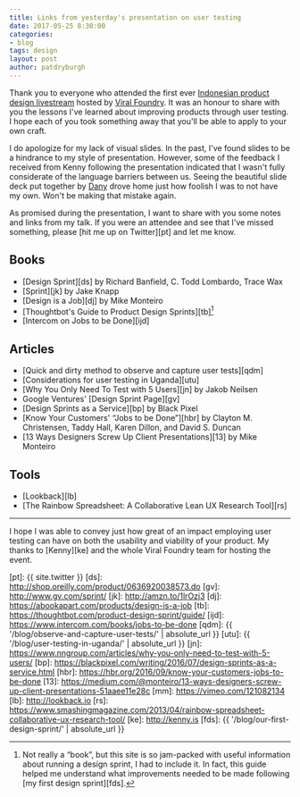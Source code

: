 ```yaml
---
title: Links from yesterday's presentation on user testing
date: 2017-05-25 8:30:00
categories:
- blog
tags: design
layout: post
author: patdryburgh
---
```


Thank you to everyone who attended the first ever [Indonesian product design livestream][ipd] hosted by [Viral Foundry][vf]. It was an honour to share with you the lessons I've learned about improving products through user testing. I hope each of you took something away that you'll be able to apply to your own craft.

I do apologize for my lack of visual slides. In the past, I've found slides to be a hindrance to my style of presentation. However, some of the feedback I received from Kenny following the presentation indicated that I wasn't fully considerate of the language barriers between us. Seeing the beautiful slide deck put together by [Dany][dr] drove home just how foolish I was to not have my own. Won't be making that mistake again.

As promised during the presentation, I want to share with you some notes and links from my talk. If you were an attendee and see that I've missed something, please [hit me up on Twitter][pt] and let me know.


## Books

- [Design Sprint][ds] by Richard Banfield, C. Todd Lombardo, Trace Wax
- [Sprint][jk] by Jake Knapp
- [Design is a Job][dj] by Mike Monteiro
- [Thoughtbot's Guide to Product Design Sprints][tb][^1]
- [Intercom on Jobs to be Done][ijd]

## Articles

- [Quick and dirty method to observe and capture user tests][qdm]
- [Considerations for user testing in Uganda][utu]
- [Why You Only Need To Test with 5 Users][jn] by Jakob Neilsen
- Google Ventures' [Design Sprint Page][gv]
- [Design Sprints as a Service][bp] by Black Pixel
- [Know Your Customers' “Jobs to be Done”][hbr] by Clayton M. Christensen, Taddy Hall, Karen Dillon, and David S. Duncan
- [13 Ways Designers Screw Up Client Presentations][13] by Mike Monteiro

## Tools

- [Lookback][lb]
- [The Rainbow Spreadsheet: A Collaborative Lean UX Research Tool][rs]

---

I hope I was able to convey just how great of an impact employing user testing can have on both the usability and viability of your product. My thanks to [Kenny][ke] and the whole Viral Foundry team for hosting the event.

[^1]: Not really a “book”, but this site is so jam-packed with useful information about running a design sprint, I had to include it. In fact, this guide helped me understand what improvements needed to be made following [my first design sprint][fds].

[ipd]:  https://www.facebook.com/events/320760311691158
[vf]:   http://viralfoundry.com
[dr]:   https://twitter.com/kackackac_
[pt]:   {{ site.twitter }}
[ds]:   http://shop.oreilly.com/product/0636920038573.do
[gv]:   http://www.gv.com/sprint/
[jk]:   http://amzn.to/1lrOzj3
[dj]:   https://abookapart.com/products/design-is-a-job
[tb]:   https://thoughtbot.com/product-design-sprint/guide/
[ijd]:  https://www.intercom.com/books/jobs-to-be-done
[qdm]:  {{ '/blog/observe-and-capture-user-tests/' | absolute_url }}
[utu]:  {{ '/blog/user-testing-in-uganda/' | absolute_url }}
[jn]:   https://www.nngroup.com/articles/why-you-only-need-to-test-with-5-users/
[bp]:   https://blackpixel.com/writing/2016/07/design-sprints-as-a-service.html
[hbr]:  https://hbr.org/2016/09/know-your-customers-jobs-to-be-done
[13]:   https://medium.com/@monteiro/13-ways-designers-screw-up-client-presentations-51aaee11e28c
[mm]:   https://vimeo.com/121082134
[lb]:   http://lookback.io
[rs]:   https://www.smashingmagazine.com/2013/04/rainbow-spreadsheet-collaborative-ux-research-tool/
[ke]:   http://kenny.is
[fds]:  {{ '/blog/our-first-design-sprint/' | absolute_url }}